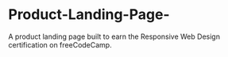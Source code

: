 # Product-Landing-Page-
A product landing page built to earn the Responsive Web Design certification on freeCodeCamp. 
